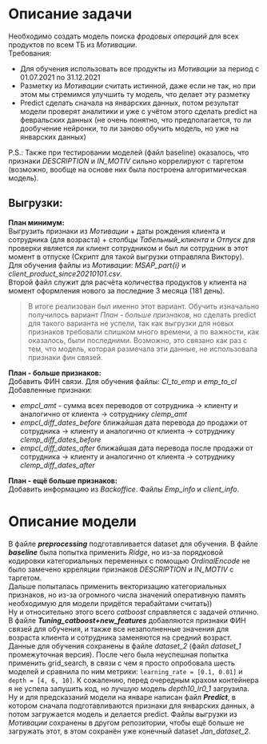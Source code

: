 # Описание задачи
Необходимо создать модель поиска _фродовых операций_ для всех продуктов по всем ТБ из _Мотивации_.  
Требования:  
- Для обучения использовать все продукты из _Мотивации_ за период с 01.07.2021 по 31.12.2021  
- Разметку из _Мотивации_ считать истинной, даже если не так, но при этом мы стремимся улучшить ту модель, что делает эту разметку  
- Predict сделать сначала на январских данных, потом результат модели проверят аналитики и уже с учётом этого сделать predict на февральских данных (не очень понятно, что предполагается, то ли дообучение нейронки, то ли заново обучить модель, но уже на январских данных)

P.S.: Также при тестировании моделей (файл baseline) оказалось, что признаки _DESCRIPTION_ и _IN_MOTIV_ сильно коррелируют с таргетом (возможно, вообще на  основе них была построена алгоритмическая модель).
    
## Выгрузки:
__План минимум:__  
    Выгрузить признаки из _Мотивации_ + даты рождения клиента и сотрудника (для возраста) +  столбцы _Табельный_клиента_ и _Отпуск_ для проверки является ли клиент сотрудником и был ли сотрудник в этот момент в отпуске (Скрипт для такой выгрузки отправляла Виктору).  
    Для обучения файлы из _Мотивации_: _MSAP_part{i}_ и _client_product_since20210101.csv_.  
    Второй файл служит для расчёта количества продуктов у клиента на момент оформления нового за последние 3 месяца (181 день).  
> В итоге реализован был именно этот вариант. Обучить изначально получилось вариант _План - больше признаков_, но сделать predict для такого варианта не успели, так как выгрузки для новых признаков требовали слишком много времени, а по важности, как оказалось, были последними.
Возможно, это связано как раз с тем, что модель, которая размечала эти данные, не использовала признаки фин связей.

__План - больше признаков:__  
Добавить ФИН связи. Для обучения файлы: *Cl_to_emp* и *emp_to_cl*  
Добавленные признаки:  
 - _empcl_amt_ - сумма всех переводов от сотрудника -> клиенту и аналогично от клиента -> сотруднику _clemp_amt_  
 - _empcl_diff_dates_before_ ближайшая дата перевода до продажи  от сотрудника -> клиенту и аналогично от клиента -> сотруднику _clemp_diff_dates_before_  
 - _empcl_diff_dates_after_ ближайшая дата перевода после продажи от сотрудника -> клиенту и аналогично от клиента -> сотруднику _clemp_diff_dates_after_  

__План - ещё больше признаков:__  
Добавить информацию из _Backoffice_. Файлы  _Emp_info_ и _client_info_.  

# Описание модели
В файле _**preprocessing**_ подготавливается dataset для обучения.
В файле _**baseline**_ была попытка применить _Ridge_, но из-за порядковой кодировки категориальных переменных с помощью _OrdinalEncode_ не было замечено крреляции признаков _DESCRIPTION_ и _IN_MOTIV_ с таргетом.  
Дальше попыталась применить векторизацию категориальных признаков, но из-за огромного числа значений оперативную память необходимую для модели придётся терабайтами считать))  
Ну и относительно этого всего _catboost_ справляется с задачей отлично.  
В файле _**Tuning_catboost+new_features**_ добавляются признаки ФИН связей для обучения, и также все незаполненные значения для возраста клиента и сотрудника заменяются на средний возраст. 
Данные для обучения сохранены в файле _dataset_2_ (файл _dataset_1_ промежуточная версия).
После чего была неуспешная попытка применить grid_search, в связи с чем я просто опробовала шесть моделей и сравнила по ним метрики: `learning_rate = [0.1, 0.01]` и `depth = [4, 6, 10]`.
К сожалению, перед очередным крахом контейнера я не успела запушить код, но лучшую модель _depth10_lr0_1_ загрузила.  
Ну и для предсказаний модели на январе написан файл _**Predict**_, в котором сначала  подготавливаются признаки для январских данных, а потом загружается модель и делается predict. 
Файлы выгрузки из _Мотивации_ сохранены в другом репозитории, чтобы ещё больше не загружать этот, в этом сохранён уже конечный dataset _Jan_dataset_2_.
